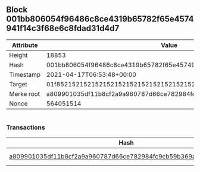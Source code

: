 ## Block 001bb806054f96486c8ce4319b65782f65e4574941f14c3f68e6c8fdad31d4d7

Attribute | Value
--- | ---
Height | 18853
Hash | 001bb806054f96486c8ce4319b65782f65e4574941f14c3f68e6c8fdad31d4d7
Timestamp | 2021-04-17T06:53:48+00:00
Target | 01f8521521521521521521521521521521521521521521521521521521521521
Merke root | a809901035df11b8cf2a9a960787d66ce782984fc9cb59b369a6e349f25bd563
Nonce | 564051514

```

```

### Transactions

Hash | Amount
--- | ---
[a809901035df11b8cf2a9a960787d66ce782984fc9cb59b369a6e349f25bd563](a809901035df11b8cf2a9a960787d66ce782984fc9cb59b369a6e349f25bd563.md) | 10.00000000 SKEPTI 
